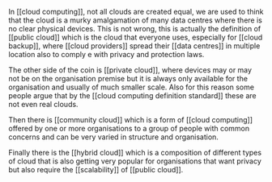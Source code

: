 In [[cloud computing]], not all clouds are created equal, we are used to think that the cloud is a murky amalgamation of many data centres where there is no clear physical devices. This is not wrong, this is actually the definition of [[public cloud]] which is the cloud that everyone uses, especially for [[cloud backup]], where [[cloud providers]] spread their [[data centres]] in multiple location also to comply e with privacy and protection laws. 

The other side of the coin is [[private cloud]], where devices may or may not be on the organisation premise but it is always only available for the organisation and usually of much smaller scale. Also for this reason some people argue that by the [[cloud computing definition standard]] these are not even real clouds.

Then there is [[community cloud]] which is a form of [[cloud computing]] offered by one or more organisations to a group of people with common concerns and can be very varied in structure and organisation.

Finally there is the [[hybrid cloud]]  which is a composition of different types of cloud that is also getting very popular for organisations that want privacy but also require the [[scalability]] of [[public cloud]].